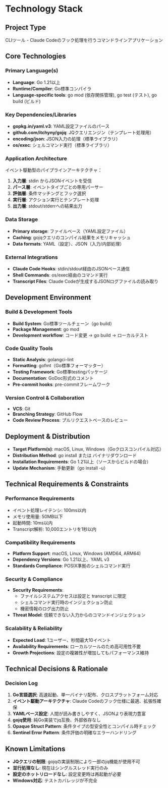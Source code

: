 # Technology Stack

## Project Type
CLIツール - Claude Codeのフック処理を行うコマンドラインアプリケーション

## Core Technologies

### Primary Language(s)
- **Language**: Go 1.21以上
- **Runtime/Compiler**: Go標準コンパイラ
- **Language-specific tools**: go mod (依存関係管理), go test (テスト), go build (ビルド)

### Key Dependencies/Libraries
- **gopkg.in/yaml.v3**: YAML設定ファイルのパース
- **github.com/itchyny/gojq**: JQクエリエンジン（テンプレート処理用）
- **encoding/json**: JSON入力の処理（標準ライブラリ）
- **os/exec**: シェルコマンド実行（標準ライブラリ）

### Application Architecture
イベント駆動型のパイプラインアーキテクチャ：
1. **入力層**: stdin からJSONイベントを受信
2. **パース層**: イベントタイプごとの専用パーサー
3. **評価層**: 条件マッチングとフック選択
4. **実行層**: アクション実行とテンプレート処理
5. **出力層**: stdout/stderrへの結果出力

### Data Storage
- **Primary storage**: ファイルベース（YAML設定ファイル）
- **Caching**: gojqクエリのコンパイル結果をメモリキャッシュ
- **Data formats**: YAML（設定）、JSON（入力/内部処理）

### External Integrations
- **Claude Code Hooks**: stdin/stdout経由のJSONベース通信
- **Shell Commands**: os/exec経由のコマンド実行
- **Transcript Files**: Claude Codeが生成するJSONログファイルの読み取り

## Development Environment

### Build & Development Tools
- **Build System**: Go標準ツールチェーン（go build）
- **Package Management**: go mod
- **Development workflow**: コード変更 → go build → ローカルテスト

### Code Quality Tools
- **Static Analysis**: golangci-lint
- **Formatting**: gofmt（Go標準フォーマッター）
- **Testing Framework**: Go標準testingパッケージ
- **Documentation**: GoDoc形式のコメント
- **Pre-commit hooks**: pre-commitフレームワーク

### Version Control & Collaboration
- **VCS**: Git
- **Branching Strategy**: GitHub Flow
- **Code Review Process**: プルリクエストベースのレビュー

## Deployment & Distribution
- **Target Platform(s)**: macOS, Linux, Windows（Goクロスコンパイル対応）
- **Distribution Method**: go install または バイナリダウンロード
- **Installation Requirements**: Go 1.21以上（ソースからビルドの場合）
- **Update Mechanism**: 手動更新（go install -u）

## Technical Requirements & Constraints

### Performance Requirements
- イベント処理レイテンシ: 100ms以内
- メモリ使用量: 50MB以下
- 起動時間: 10ms以内
- Transcript解析: 10,000エントリを1秒以内

### Compatibility Requirements  
- **Platform Support**: macOS, Linux, Windows (AMD64, ARM64)
- **Dependency Versions**: Go 1.21以上、YAML v3
- **Standards Compliance**: POSIX準拠のシェルコマンド実行

### Security & Compliance
- **Security Requirements**: 
  - ファイルシステムアクセスは設定と transcript に限定
  - シェルコマンド実行時のインジェクション防止
  - 機密情報のログ出力防止
- **Threat Model**: 信頼できない入力からのコマンドインジェクション

### Scalability & Reliability
- **Expected Load**: 1ユーザー、秒間最大10イベント
- **Availability Requirements**: ローカルツールのため高可用性不要
- **Growth Projections**: 設定の複雑性が増加してもパフォーマンス維持

## Technical Decisions & Rationale

### Decision Log
1. **Go言語選択**: 高速起動、単一バイナリ配布、クロスプラットフォーム対応
2. **イベント駆動アーキテクチャ**: Claude Codeのフック仕様に最適、拡張性確保
3. **YAMLベース設定**: 人間が読み書きしやすく、JSONより表現力豊富
4. **gojq使用**: 純Go実装でjq互換、外部依存なし
5. **Opaque Struct Pattern**: 条件タイプの型安全性とコンパイル時チェック
6. **Sentinel Error Pattern**: 条件評価の明確なエラーハンドリング

## Known Limitations

- **JQクエリの制限**: gojqの実装制限により一部のjq機能が使用不可
- **並行処理なし**: 現在はシングルスレッド実行のみ
- **設定のホットリロードなし**: 設定変更時は再起動が必要
- **Windows対応**: テストカバレッジが不完全
